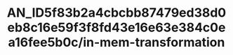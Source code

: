 ---  
schema: schema:AN_ID5f83b2a4cbcbb87479ed38d0eb8c16e59f3f8fd43e16e63e384c0ea16fee5b0c/in-mem-transformation  
title: AN_ID5f83b2a4cbcbb87479ed38d0eb8c16e59f3f8fd43e16e63e384c0ea16fee5b0c/in-mem-transformation  
organization: Sample Department  
notes: Used in 0 lineage(s)  
resources:  
  - name: AN_ID5f83b2a4cbcbb87479ed38d0eb8c16e59f3f8fd43e16e63e384c0ea16fee5b0c/in-mem-transformation 
    url: in-mem://AN_ID5f83b2a4cbcbb87479ed38d0eb8c16e59f3f8fd43e16e63e384c0ea16fee5b0c/in-mem-transformation 
    format : DataFrame  
license: None  
category:
  - Education  
maintainer: User  
maintainer_email: UserMail  
---